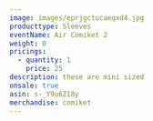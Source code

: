 ```yaml
---
image: images/eprjgctucaeqxd4.jpg
producttype: Sleeves
eventName: Air Comiket 2
weight: 0
pricings:
  - quantity: 1
    price: 25
description: these are mini sized
onsale: true
asin: s-_Y9u6Z18y
merchandise: comiket
---
```

